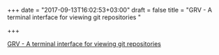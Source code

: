 +++
date = "2017-09-13T16:02:53+03:00"
draft = false
title = "GRV - A terminal interface for viewing git repositories  "

+++

<p><a href="https://github.com/rgburke/grv">GRV - A terminal interface for viewing git repositories  </a></p>